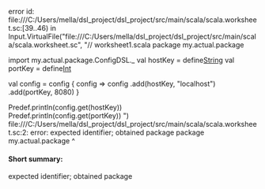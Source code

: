 error id: file:///C:/Users/mella/dsl_project/dsl_project/src/main/scala/scala.worksheet.sc:[39..46) in Input.VirtualFile("file:///C:/Users/mella/dsl_project/dsl_project/src/main/scala/scala.worksheet.sc", "// worksheet1.scala
package my.actual.package

import my.actual.package.ConfigDSL._
val hostKey = define[String]("host")
val portKey = define[Int]("port")

val config = config { config =>
  config
    .add(hostKey, "localhost")
    .add(portKey, 8080)
}

Predef.println(config.get(hostKey))  
Predef.println(config.get(portKey))
")
file:///C:/Users/mella/dsl_project/dsl_project/src/main/scala/scala.worksheet.sc:2: error: expected identifier; obtained package
package my.actual.package
                  ^
#### Short summary: 

expected identifier; obtained package